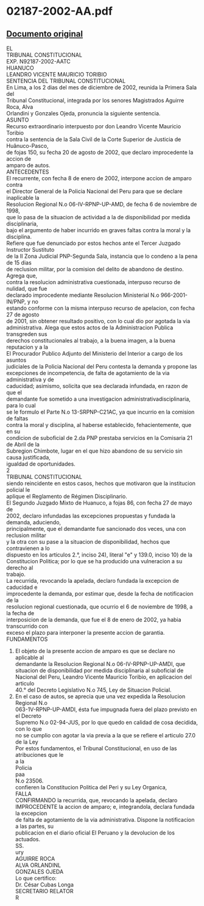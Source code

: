
02187-2002-AA.pdf
=================
  
[Documento original](https://tc.gob.pe/jurisprudencia/2003/02187-2002-AA.pdf)  
---  
EL  
TRIBUNAL CONSTITUCIONAL  
EXP. N92187-2002-AATC  
HUANUCO  
LEANDRO VICENTE MAURICIO TORIBIO  
SENTENCIA DEL TRIBUNAL CONSTITUCIONAL  
En Lima, a los 2 dias del mes de diciembre de 2002, reunida la Primera Sala del  
Tribunal Constitucional, integrada por los senores Magistrados Aguirre Roca, Alva  
Orlandini y Gonzales Ojeda, pronuncia la siguiente sentencia.  
ASUNTO  
Recurso extraordinario interpuesto por don Leandro Vicente Mauricio Toribio  
contra la sentencia de la Sala Civil de la Corte Superior de Justicia de Huânuco-Pasco,  
de fojas 150, su fecha 20 de agosto de 2002, que declaro improcedente la accion de  
amparo de autos.  
ANTECEDENTES  
El recurrente, con fecha 8 de enero de 2002, interpone accion de amparo contra  
el Director General de la Policia Nacional del Peru para que se declare inaplicable la  
Resolucion Regional N.o 06-IV-RPNP-UP-AMD, de fecha 6 de noviembre de 1998,  
que lo pasa de la situacion de actividad a la de disponibilidad por medida disciplinaria,  
bajo el argumento de haber incurrido en graves faltas contra la moral y la disciplina.  
Refiere que fue denunciado por estos hechos ante el Tercer Juzgado Instructor Sustituto  
de la II Zona Judicial PNP-Segunda Sala, instancia que lo condeno a la pena de 15 dias  
de reclusion militar, por la comision del delito de abandono de destino. Agrega que,  
contra la resolucion administrativa cuestionada, interpuso recurso de nulidad, que fue  
declarado improcedente mediante Resolucion Ministerial N.o 966-2001-IN/PNP, y no  
estando conforme con la misma interpuso recurso de apelacion, con fecha 27 de agosto  
de 2001, sin obtener resultado positivo, con lo cual dio por agotada la via  
administrativa. Alega que estos actos de la Administracion Publica transgreden sus  
derechos constitucionales al trabajo, a la buena imagen, a la buena reputacion y a la  
El Procurador Publico Adjunto del Ministerio del Interior a cargo de los asuntos  
judiciales de la Policia Nacional del Peru contesta la demanda y propone las  
excepciones de incompetencia, de falta de agotamiento de la via administrativa y de  
caducidad; asimismo, solicita que sea declarada infundada, en razon de que el  
demandante fue sometido a una investigacion administrativadisciplinaria, para lo cual  
se le formulo el Parte N.o 13-SRPNP-C21AC, ya que incurrio en la comision de faltas  
contra la moral y disciplina, al haberse establecido, fehacientemente, que en su  
condicion de suboficial de 2.da PNP prestaba servicios en la Comisaria 21 de Abril de la  
Subregion Chimbote, lugar en el que hizo abandono de su servicio sin causa justificada,  
igualdad de oportunidades.  
2  
TRIBUNAL CONSTITUCIONAL  
siendo reincidente en estos casos, hechos que motivaron que la institucion policial le  
aplique el Reglamento de Régimen Disciplinario.  
El Segundo Juzgado Mixto de Huanuco, a fojas 86, con fecha 27 de mayo de  
2002, declaro infundadas las excepciones propuestas y fundada la demanda, aduciendo,  
principalmente, que el demandante fue sancionado dos veces, una con reclusion militar  
y la otra con su pase a la situacion de disponibilidad, hechos que contravienen a lo  
dispuesto en los articulos 2.°, inciso 24), literal "e" y 139.0, inciso 10) de la  
Constitucion Politica; por lo que se ha producido una vulneracion a su derecho al  
trabajo.  
La recurrida, revocando la apelada, declaro fundada la excepcion de caducidad e  
improcedente la demanda, por estimar que, desde la fecha de notificacion de la  
resolucion regional cuestionada, que ocurrio el 6 de noviembre de 1998, a la fecha de  
interposicion de la demanda, que fue el 8 de enero de 2002, ya habia transcurrido con  
exceso el plazo para interponer la presente accion de garantia.  
FUNDAMENTOS  
1. El objeto de la presente accion de amparo es que se declare no aplicable al  
demandante la Resolucion Regional N.o 06-IV-RPNP-UP-AMDI, que  
situacion de disponibilidad por medida disciplinaria al suboficial de  
Nacional del Peru, Leandro Vicente Mauricio Toribio, en aplicacion del articulo  
40.° del Decreto Legislativo N.o 745, Ley de Situacion Policial.  
2. En el caso de autos, se aprecia que una vez expedida la Resolucion Regional N.o  
063-1V-RPNP-UP-AMDI, ésta fue impugnada fuera del plazo previsto en el Decreto  
Supremo N.o 02-94-JUS, por lo que quedo en calidad de cosa decidida, con lo que  
no se cumplio con agotar la via previa a la que se refiere el articulo 27.0 de la Ley  
Por estos fundamentos, el Tribunal Constitucional, en uso de las atribuciones que le  
a la  
Policia  
paa  
N.o 23506.  
confieren la Constitucion Politica del Peri y su Ley Organica,  
FALLA  
CONFIRMANDO la recurrida, que, revocando la apelada, declaro  
IMPROCEDENTE la accion de amparo; e, integrandola, declara fundada la excepcion  
de falta de agotamiento de la via administrativa. Dispone la notificacion a las partes, su  
publicacion en el diario oficial El Peruano y la devolucion de los actuados.  
SS.  
ury  
AGUIRRE ROCA  
ALVA ORLANDINL  
GONZALES OJEDA  
Lo que certifico:  
Dr. César Cubas Longa  
SECRETARIO RELATOR  
R